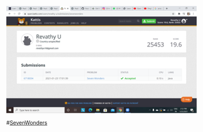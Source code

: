 ![SevenWonders](/SevenWonders.png)


#[SevenWonders](https://open.kattis.com/problems/sevenwonders)
